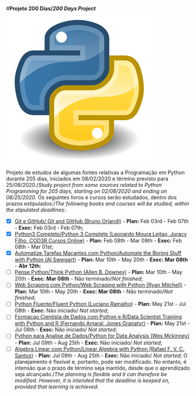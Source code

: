 
#__Projeto 200 Dias/*200 Days Project*__

 ![Logo do Python](./python.png)

Projeto de estudos de algumas fontes relativas a Programação em Python durante 205 dias, iniciados em 08/02/2020 e término previsto para 25/08/2020./*Study project from some sources related to Python Programming for 205 days, starting on 02/08/2020 and ending on 08/25/2020.*
Os seguintes livros e cursos serão estudados, dentro dos prazos estipulados:/*The following books and courses will be studied, within the stipulated deadlines:*

- [x] [Git e GitHub/ Git and GitHub (Bruno Orlandi)](https://www.udemy.com/course/git-e-github/) - **Plan:** Feb 03rd - Feb 07th - **Exec:** Feb 03rd - Feb 07th;
- [x] [Python3 Completo/Python 3 Complete (Leonardo Moura Leitao, Juracy Filho, COD3R Cursos Online)](https://www.udemy.com/course/curso-python-3-completo/) - **Plan:** Feb 08th - Mar 09th - **Exec:** Feb 08th - Mar 01st;
- [x] [Automatize Tarefas Maçantes com Python/Automate the Boring Stuff with Python (Al Sweigart)](https://www.amazon.com.br/Automatize-Tarefas-Ma%C3%A7antes-com-Python/dp/8575224468/ref=sr_1_1?__mk_pt_BR=%C3%85M%C3%85%C5%BD%C3%95%C3%91&crid=19QVL8OSA36C3&keywords=automatize+tarefas+ma%C3%A7antes+com+python&qid=1585601737&sprefix=Automatize+Tarefas+Ma%C3%A7antes+com+Python%2Caps%2C819&sr=8-1) - **Plan:** Mar 10th - May 20th - **Exec:** **Mar 08th** - **Abr 12th**;
- [ ] [Pense Python/Think Python (Allen B. Downey)](https://penseallen.github.io/PensePython2e/) - **Plan:** Mar 10th - May 20th - **Exec:** **Mar 08th** - Não terminado/*Not finished*;
- [ ] [Web Scraping com Python/Web Scraping with Python (Ryan Mitchell)](https://www.amazon.com.br/Web-Scraping-Com-Python-Coletando/dp/8575227300/ref=sr_1_1?__mk_pt_BR=%C3%85M%C3%85%C5%BD%C3%95%C3%91&crid=32LP5574YPO03&keywords=web+scraping+com+python&qid=1585601329&sprefix=Web+Scraping+%2Caps%2C331&sr=8-1) - **Plan:** Mar 10th - May 20th - **Exec:** **Mar 08th** - Não terminado/*Not finished*;
- [ ] [Python Fluente/Fluent Python (Luciano Ramalho)](https://www.amazon.com.br/Python-Fluente-Programa%C3%A7%C3%A3o-Concisa-Eficaz/dp/857522462X/ref=sr_1_1?__mk_pt_BR=%C3%85M%C3%85%C5%BD%C3%95%C3%91&keywords=Python+Fluente&qid=1585603589&sr=8-1) - **Plan:** May 21st - Jul 08th - **Exec:** Não iniciado/ *Not started*;
- [ ] [Formacao Cientista de Dados com Python e R/Data Scientist Training with Python and R (Fernando Amaral, Jones Granatyr)](https://www.udemy.com/course/cientista-de-dados/) - **Plan:** May 21st - Jul 08th - **Exec:** Não iniciado/ *Not started*;
- [ ] [Python para Analise de Dados/Python for Data Analysis (Wes Mckinney)](https://www.amazon.com.br/Python-Para-An%C3%A1lise-Dados-Tratamento/dp/8575226479/ref=sr_1_1?__mk_pt_BR=%C3%85M%C3%85%C5%BD%C3%95%C3%91&keywords=Python+para+Analise+de+Dados&qid=1585602423&sr=8-1) - **Plan:** Jul 09th - Aug 25th - **Exec:** Não iniciado/ *Not started*;
- [ ] [Algebra Linear com Python/Linear Algebra with Python (Rafael F. V. C. Santos)](https://www.udemy.com/course/algebra-linear-com-python/) - **Plan:** Jul 09th - Aug 25th - **Exec:** Não iniciado/ *Not started*;
O planejamento é flexível e, portanto, pode ser modificado. No entanto, é intensão que o prazo de término seja mantido, desde que o aprendizado seja alcançado./*The planning is flexible and it can therefore be modified. However, it is intended that the deadline is keeped on, provided that learning is achieved.*